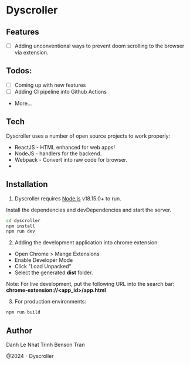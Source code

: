# Dyscroller

## Features

- [ ] Adding unconventional ways to prevent doom scrolling to the browser via extension.

## Todos:

- [ ] Coming up with new features
- [ ] Adding CI pipeline into Github Actions
- More...

## Tech

Dyscroller uses a number of open source projects to work properly:

- ReactJS - HTML enhanced for web apps!
- NodeJS - handlers for the backend.
- Webpack - Convert into raw code for browser.
- 

## Installation

1. Dyscroller requires [Node.js](https://nodejs.org/) v18.15.0+ to run.

Install the dependencies and devDependencies and start the server.

```sh
cd dyscroller
npm install
npm run dev
```

2. Adding the development application into chrome extension:

- Open Chrome  > Mange Extensions
- Enable Developer Mode
- Click "Load Unpacked"
- Select the generated **dist** folder.

Note: For live development, put the following URL into the search bar:
**chrome-extension://<app_id>/app.html**

3. For production environments:

```sh
npm run build
```

## Author
Danh Le
Nhat Trinh
Benson Tran

@2024 - Dyscroller

